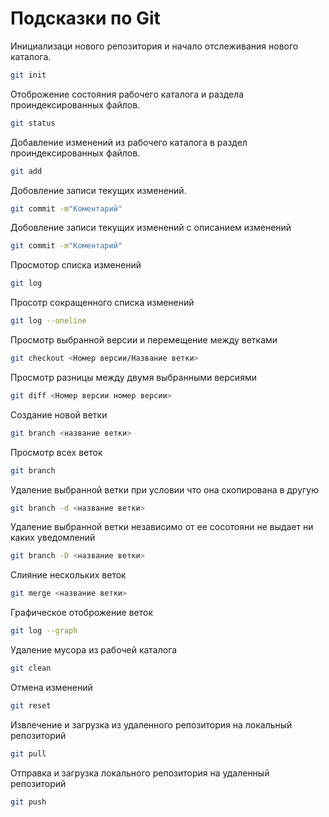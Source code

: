 # Подсказки по Git

Инициализаци нового репозитория и начало отслеживания нового каталога.
```sh
git init
```
Отоброжение состояния рабочего каталога и раздела проиндексированных файлов.
```sh
git status
```

Добавление изменений из рабочего каталога в раздел проиндексированных файлов.
```sh
git add
```
Добовление записи текущих изменений.
```sh
git commit -m"Коментарий"
```
Добовление записи текущих изменений с описанием изменений 
```sh
git commit -m"Коментарий"
```
Просмотор списка изменений
```sh
git log
```
Просотр сокращенного списка изменений 
```sh
git log --oneline
```
Просмотр выбранной версии и перемещение между ветками
```sh 
git checkout <Номер версии/Название ветки>
```
Просмотр разницы между двумя выбранными версиями
```sh
git diff <Номер версии номер версии>
```
Создание новой ветки
```sh
git branch <название ветки>
```
Просмотр всех веток
```sh
git branch 
```
Удаление выбранной ветки при условии что она скопирована в другую
```sh
git branch -d <название ветки>
```
Удаление выбранной ветки независимо от ее сосотояни не выдает ни каких уведомлений
```sh
git branch -D <название ветки>
```
Слияние нескольких веток
```sh
git merge <название ветки>
```
Графическое отоброжение веток
```sh
git log --graph
```
Удаление мусора из рабочей каталога
```sh
git clean
```
Отмена изменений 
```sh
git reset
```
Извлечение и загрузка из удаленного репозитория на локальный репозиторий
```sh
git pull
```
Отправка и загрузка локального репозитория на удаленный репозиторий
```sh
git push
```